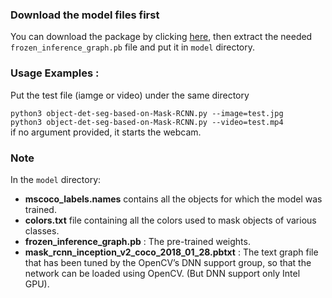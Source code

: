 ### Download the model files first
You can download the package by clicking [here](http://download.tensorflow.org/models/object_detection/mask_rcnn_inception_v2_coco_2018_01_28.tar.gz), then extract the needed `frozen_inference_graph.pb` file and put it in `model` directory.

### Usage Examples :
Put the test file (iamge or video) under the same directory   
   
`python3 object-det-seg-based-on-Mask-RCNN.py --image=test.jpg`   
`python3 object-det-seg-based-on-Mask-RCNN.py --video=test.mp4`   
if no argument provided, it starts the webcam.

### Note
In the `model` directory:
 - **mscoco_labels.names** contains all the objects for which the model was trained.   
 - **colors.txt** file containing all the colors used to mask objects of various classes.   
 - **frozen_inference_graph.pb** : The pre-trained weights.
 - **mask_rcnn_inception_v2_coco_2018_01_28.pbtxt** : The text graph file that has been tuned by the OpenCV’s DNN support group, so that the network can be loaded using OpenCV. (But DNN support only Intel GPU).
